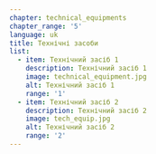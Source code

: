 ```yaml
---
chapter: technical_equipments
chapter_range: '5'
language: uk
title: Технічні засоби
list:
  - item: Технічний засіб 1
    description: Технічний засіб 1
    image: technical_equipment.jpg
    alt: Технічний засіб 1
    range: '1'
  - item: Технічний засіб 2
    description: Технічний засіб 2
    image: tech_equip.jpg
    alt: Технічний засіб 2
    range: '2'
---
```

